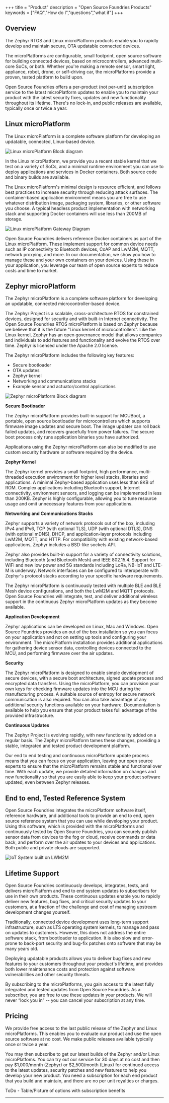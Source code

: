 +++
title = "Product"
description = "Open Source Foundries Products"
keywords = ["FAQ","How do I","questions","what if"]
+++

## Overview

The Zephyr RTOS and Linux microPlatform products enable you to rapidly develop
and maintain secure, OTA updatable connected devices.

The microPlatforms are configurable, small footprint, open source software for
building connected devices, based on microcontrollers, advanced
multi-core SoCs, or both. Whether you're making a remote
sensor, smart light, appliance, robot, drone, or self-driving car, the
microPlatforms provide a proven, tested platform to build upon.

Open Source Foundries offers a per-product (not per-unit) subscription service
to the latest microPlatform updates to enable you to maintain your product with
the latest security fixes, updates and new functionality throughout its
lifetime. There's no lock-in, and public releases are available, typically once
or twice a year.

## Linux microPlatform

The Linux microPlatform is a complete software platform for developing an
updatable, connected, Linux-based device.

![Linux microPlatform Block diagram](../img/linux-blockdiagram.png)

In the Linux microPlatform, we provide you a recent stable kernel that we test
on a variety of SoCs, and a minimal runtime environment you can use to deploy
applications and services in Docker containers. Both source code and binary
builds are available.

The Linux microPlatform's minimal design is resource efficient, and follows best
practices to increase security through reducing attack surfaces. The
container-based application environment means you are free to use whatever
distribution image, packaging system, libraries, or other software you choose. A
typical headless product implementation with networking stack and supporting
Docker containers will use less than 200MB of storage.

![Linux microPlatform Gateway Diagram](../img/lmp-gateway.png)

Open Source Foundries delivers reference Docker containers as part of the Linux
microPlatform. These implement support for common device needs such as IP
connectivity to Bluetooth devices, CoAP and LwM2M, MQTT, network proxying, and
more. In our documentation, we show you how to manage these and your own
containers on your devices. Using these in your application, you leverage our
team of open source experts to reduce costs and time to market.

## Zephyr microPlatform

The Zephyr microPlatform is a complete software platform for developing an
updatable, connected microcontroller-based device.

The Zephyr Project is a scalable, cross-architecture RTOS for constrained
devices, designed for security and with built-in Internet connectivity. The Open
Source Foundries RTOS microPlatform is based on Zephyr because we believe that
it is the future “Linux kernel of microcontrollers”. Like the Linux kernel,
Zephyr has an open governance model that allows companies and individuals to add
features and functionality and evolve the RTOS over time. Zephyr is licensed
under the Apache 2.0 license.

The Zephyr microPlatform includes the following key features:

* Secure bootloader
* OTA updates
* Zephyr kernel
* Networking and communications stacks
* Example sensor and actuator/control applications

![Zephyr microPlatform Block diagram](../img/zephyr-blockdiagram.png)

__Secure Bootloader__

The Zephyr microPlatform provides built-in support for MCUBoot, a portable, open
source bootloader for microcontrollers which supports firmware image updates and
secure boot. The image updater can roll back failed updates, and recovers
gracefully from power failures. The secure boot process only runs application
binaries you have authorized.

Applications using the Zephyr microPlatform can also be modified to use custom
security hardware or software required by the device.

__Zephyr Kernel__

The Zephyr kernel provides a small footprint, high performance, multi-threaded
execution environment for higher level stacks, libraries and applications. A
minimal Zephyr-based application uses less than 8KB of ROM. Complex applications
including Bluetooth support, Internet connectivity, environment sensors, and
logging can be implemented in less than 200KB. Zephyr is highly configurable,
allowing you to tune resource usage and omit unnecessary features from your
applications.

__Networking and Communications Stacks__

Zephyr supports a variety of network protocols out of the box, including IPv4
and IPv6, TCP (with optional TLS), UDP (with optional DTLS), DNS (with optional
mDNS), DHCP, and application-layer protocols including LwM2M, MQTT, and
HTTP. For compatibility with existing network-based applications, Zephyr
includes a BSD-like sockets API.

Zephyr also provides built-in support for a variety of connectivity solutions,
including Bluetooth (and Bluetooth Mesh) and IEEE 802.15.4. Support for WiFi and
new low power and 5G standards including LoRa, NB-IoT and LTE-M is
underway. Network interfaces can be configured to interoperate with Zephyr's
protocol stacks according to your specific hardware requirements.

The Zephyr microPlatform is continuously tested with multiple BLE and BLE Mesh
device configurations, and both the LwM2M and MQTT protocols. Open Source
Foundries will integrate, test, and deliver additional wireless support in the
continuous Zephyr microPlatform updates as they become available.

__Application Development__

Zephyr applications can be developed on Linux, Mac and Windows. Open Source
Foundries provides an out of the box installation so you can focus on your
application and not on setting up tools and configuring your environment. The
microPlatform installation provides additional applications for gathering device
sensor data, controlling devices connected to the MCU, and performing firmware
over the air updates.

__Security__

The Zephyr microPlatform is designed to enable simple development of secure
devices, with a secure boot architecture, signed update process and encrypted
data transfers. Using the microPlatform, you can provision your own keys
for checking firmware updates into the MCU during the manufacturing process. A
suitable source of entropy for secure network communication is also
required. You can also take advantage of any additional security functions
available on your hardware. Documentation is available to help you ensure that
your product takes full advantage of the provided infrastructure.

__Continuous Updates__

The Zephyr Project is evolving rapidly, with new functionality added on a
regular basis. The Zephyr microPlatform tames these changes, providing a stable,
integrated and tested product development platform.

Our end to end testing and continuous microPlatform update process means that
you can focus on your application, leaving our open source experts to ensure
that the microPlatform remains stable and functional over time. With each
update, we provide detailed information on changes and new functionality so that
you are easily able to keep your product software updated, even between Zephyr
releases.

## End to end, Tested Reference System

Open Source Foundries integrates the microPlatform software itself, reference
hardware, and additional tools to provide an end to end, open source reference
system that you can use while developing your product. Using this software,
which is provided with the microPlatforms and continuously tested by Open Source
Foundries, you can securely publish sensor data from devices to the fog or
cloud, receive commands or data back, and perform over the air updates to your
devices and applications. Both public and private clouds are supported.

![IoT System built on LWM2M](../img/endtoend.png)


## Lifetime Support

Open Source Foundries continuously develops, integrates, tests, and delivers
microPlatform and end to end system updates to subscribers for use in their own
products. These continuous updates enable you to rapidly deliver new features,
bug fixes, and critical security updates to your customers, at a fraction of the
challenge and cost of managing upstream development changes yourself.

Traditionally, connected device development uses long-term support
infrastructure, such as LTS operating system kernels, to manage and pass on
updates to customers. However, this does not address the entire software stack,
from bootloader to application. It is also slow and error-prone to back-port
security and bug-fix patches onto software that may be many years old.

Deploying updatable products allows you to deliver bug fixes and new features to
your customers throughout your product's lifetime, and provides both lower
maintenance costs and protection against software vulnerabilities and other
security threats.

By subscribing to the microPlatforms, you gain access to the latest fully
integrated and tested updates from Open Source Foundries. As a subscriber, you
are free to use these updates in your products. We will never “lock you in” --
you can cancel your subscription at any time.

## Pricing

We provide free access to the last public release of the Zephyr and Linux 
microPlatforms. This enables you to evaluate our product and use the open
source software at no cost. We make public releases available typically 
once or twice a year. 

You may then subscribe to get our latest builds of the Zephyr and/or Linux 
microPlatfoms. You can try out our service for 30 days at no cost and then 
pay $1,000/month (Zephyr) or $2,500/month (Linux) for continued access to 
the latest updates, security patches and new features to help you develop 
your new product. You need a subscription for each end product that you 
build and maintain, and there are no per unit royalties or charges. 

ToDo - Table/Picture of options with subscription benefits

---
